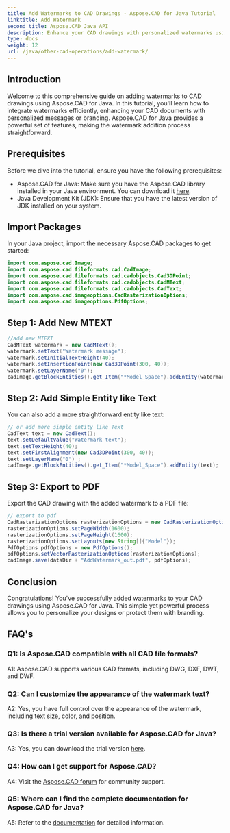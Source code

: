 ```yaml
---
title: Add Watermarks to CAD Drawings - Aspose.CAD for Java Tutorial
linktitle: Add Watermark
second_title: Aspose.CAD Java API
description: Enhance your CAD drawings with personalized watermarks using Aspose.CAD for Java. Follow our step-by-step guide for seamless integration.
type: docs
weight: 12
url: /java/other-cad-operations/add-watermark/
---
```

## Introduction

Welcome to this comprehensive guide on adding watermarks to CAD drawings using Aspose.CAD for Java. In this tutorial, you'll learn how to integrate watermarks efficiently, enhancing your CAD documents with personalized messages or branding. Aspose.CAD for Java provides a powerful set of features, making the watermark addition process straightforward.

## Prerequisites

Before we dive into the tutorial, ensure you have the following prerequisites:

- Aspose.CAD for Java: Make sure you have the Aspose.CAD library installed in your Java environment. You can download it [here](https://releases.aspose.com/cad/java/).
- Java Development Kit (JDK): Ensure that you have the latest version of JDK installed on your system.

## Import Packages

In your Java project, import the necessary Aspose.CAD packages to get started:

```java
import com.aspose.cad.Image;
import com.aspose.cad.fileformats.cad.CadImage;
import com.aspose.cad.fileformats.cad.cadobjects.Cad3DPoint;
import com.aspose.cad.fileformats.cad.cadobjects.CadMText;
import com.aspose.cad.fileformats.cad.cadobjects.CadText;
import com.aspose.cad.imageoptions.CadRasterizationOptions;
import com.aspose.cad.imageoptions.PdfOptions;
```

## Step 1: Add New MTEXT

```java
//add new MTEXT
CadMText watermark = new CadMText();
watermark.setText("Watermark message");
watermark.setInitialTextHeight(40);
watermark.setInsertionPoint(new Cad3DPoint(300, 40));
watermark.setLayerName("0");
cadImage.getBlockEntities().get_Item("*Model_Space").addEntity(watermark);
```

## Step 2: Add Simple Entity like Text

You can also add a more straightforward entity like text:

```java
// or add more simple entity like Text
CadText text = new CadText();
text.setDefaultValue("Watermark text");
text.setTextHeight(40);
text.setFirstAlignment(new Cad3DPoint(300, 40));
text.setLayerName("0") ;
cadImage.getBlockEntities().get_Item("*Model_Space").addEntity(text);
```

## Step 3: Export to PDF

Export the CAD drawing with the added watermark to a PDF file:

```java
// export to pdf
CadRasterizationOptions rasterizationOptions = new CadRasterizationOptions();
rasterizationOptions.setPageWidth(1600);
rasterizationOptions.setPageHeight(1600);
rasterizationOptions.setLayouts(new String[]{"Model"});
PdfOptions pdfOptions = new PdfOptions();
pdfOptions.setVectorRasterizationOptions(rasterizationOptions);
cadImage.save(dataDir + "AddWatermark_out.pdf", pdfOptions);

```

## Conclusion

Congratulations! You've successfully added watermarks to your CAD drawings using Aspose.CAD for Java. This simple yet powerful process allows you to personalize your designs or protect them with branding.

## FAQ's

### Q1: Is Aspose.CAD compatible with all CAD file formats?

A1: Aspose.CAD supports various CAD formats, including DWG, DXF, DWT, and DWF.

### Q2: Can I customize the appearance of the watermark text?

A2: Yes, you have full control over the appearance of the watermark, including text size, color, and position.

### Q3: Is there a trial version available for Aspose.CAD for Java?

A3: Yes, you can download the trial version [here](https://releases.aspose.com/).

### Q4: How can I get support for Aspose.CAD?

A4: Visit the [Aspose.CAD forum](https://forum.aspose.com/c/cad/19) for community support.

### Q5: Where can I find the complete documentation for Aspose.CAD for Java?

A5: Refer to the [documentation](https://reference.aspose.com/cad/java/) for detailed information.
